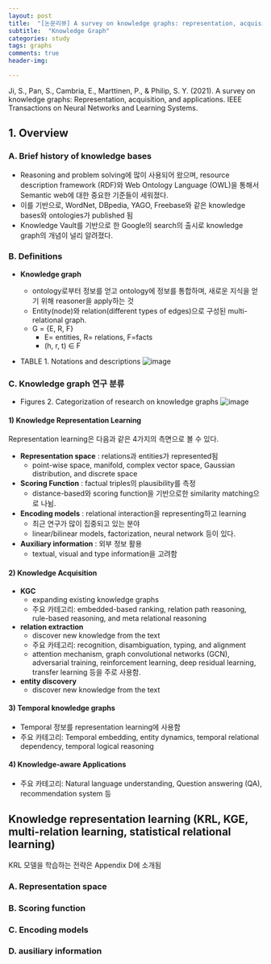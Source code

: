 ```yaml
---
layout: post
title:  "[논문리뷰] A survey on knowledge graphs: representation, acquisition and application "
subtitle:  "Knowledge Graph"
categories: study
tags: graphs
comments: true
header-img:

---
```


Ji, S., Pan, S., Cambria, E., Marttinen, P., & Philip, S. Y. (2021). A survey on knowledge graphs: Representation, acquisition, and applications. IEEE Transactions on Neural Networks and Learning Systems.

## 1. Overview
### A. Brief history of knowledge bases
   * Reasoning and problem solving에 많이 사용되어 왔으며, resource description framework (RDF)와 Web Ontology Language (OWL)을 통해서 Semantic web에 대한 중요한 기준들이 세워졌다. 
   * 이를 기반으로, WordNet, DBpedia, YAGO, Freebase와 같은 knowledge bases와 ontologies가 published 됨
   * Knowledge Vault를 기반으로 한 Google의 search의 출시로 knowledge graph의 개념이 널리 알려졌다. 

### B. Definitions
   * **Knowledge graph**
     * ontology로부터 정보를 얻고 ontology에 정보를 통합하며, 새로운 지식을 얻기 위해 reasoner을 apply하는 것
     * Entity(node)와 relation(different types of edges)으로 구성된 multi-relational graph. 
     * G = {E, R, F}
       * E= entities, R= relations, F=facts
       * (h, r, t) ∈ F
       
   * TABLE 1. Notations and descriptions
     ![image](https://user-images.githubusercontent.com/60350933/149667735-25e3bb91-02d4-438c-ae15-366594a5e1c3.png)
   
### C. Knowledge graph 연구 분류
   * Figures 2. Categorization of research on knowledge graphs
     ![image](https://user-images.githubusercontent.com/60350933/149667760-bb34abae-f7e5-4cd3-8bc4-884823a3a3be.png)

#### 1) Knowledge Representation Learning
Representation learning은 다음과 같은 4가지의 측면으로 볼 수 있다. 
* **Representation space** : relations과 entities가 represented됨
  - point-wise space, manifold, complex vector space, Gaussian distribution, and discrete space
* **Scoring Function** : factual triples의 plausibility를 측정
  - distance-based와 scoring function을 기반으로한 similarity matching으로 나뉨. 
* **Encoding models** : relational interaction을 representing하고 learning
  - 최근 연구가 많이 집중되고 있는 분야
  - linear/bilinear models, factorization, neural network 등이 있다. 
* **Auxiliary information** : 외부 정보 활용
  - textual, visual and type information을 고려함 
  
#### 2) Knowledge Acquisition
* **KGC**
  - expanding existing knowledge graphs 
  - 주요 카테고리: embedded-based ranking, relation path reasoning, rule-based reasoning, and meta relational reasoning
* **relation extraction**
  - discover new knowledge from the text
  - 주요 카테고리: recognition, disambiguation, typing, and alignment
  - attention mechanism, graph convolutional networks (GCN), adversarial training, reinforcement learning, deep residual learning, transfer learning 등을 주로 사용함.
* **entity discovery**
  - discover new knowledge from the text

#### 3) Temporal knowledge graphs
* Temporal 정보를 representation learning에 사용함
* 주요 카테고리: Temporal embedding, entity dynamics, temporal relational dependency, temporal logical reasoning

#### 4) Knowledge-aware Applications
* 주요 카테고리: Natural language understanding, Question answering (QA), recommendation system 등

## Knowledge representation learning (KRL, KGE, multi-relation learning, statistical relational learning)
KRL 모델을 학습하는 전략은 Appendix D에 소개됨
### A. Representation space
### B. Scoring function
### C. Encoding models
### D. ausiliary information



